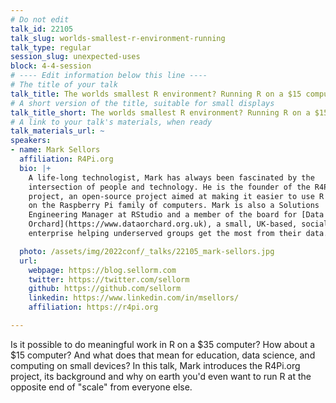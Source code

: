 ```yaml
---
# Do not edit
talk_id: 22105
talk_slug: worlds-smallest-r-environment-running
talk_type: regular
session_slug: unexpected-uses
block: 4-4-session
# ---- Edit information below this line ----
# The title of your talk
talk_title: The worlds smallest R environment? Running R on a $15 computer.
# A short version of the title, suitable for small displays
talk_title_short: The worlds smallest R environment? Running R on a $15 computer.
# A link to your talk's materials, when ready
talk_materials_url: ~
speakers:
- name: Mark Sellors
  affiliation: R4Pi.org
  bio: |+
    A life-long technologist, Mark has always been fascinated by the
    intersection of people and technology. He is the founder of the R4Pi
    project, an open-source project aimed at making it easier to use R
    on the Raspberry Pi family of computers. Mark is also a Solutions
    Engineering Manager at RStudio and a member of the board for [Data
    Orchard](https://www.dataorchard.org.uk), a small, UK-based, social
    enterprise helping underserved groups get the most from their data.

  photo: /assets/img/2022conf/_talks/22105_mark-sellors.jpg
  url:
    webpage: https://blog.sellorm.com
    twitter: https://twitter.com/sellorm
    github: https://github.com/sellorm
    linkedin: https://www.linkedin.com/in/msellors/
    affiliation: https://r4pi.org

---
```


<!-- ABSTRACT ----
Please write abstract below. You may use simple markdown (links, code style, bold, italics)
-->

Is it possible to do meaningful work in R on a $35 computer? How about a $15
computer? And what does that mean for education, data science, and computing
on small devices? In this talk, Mark introduces the R4Pi.org project, its
background and why on earth you'd even want to run R at the opposite end of
"scale" from everyone else.
